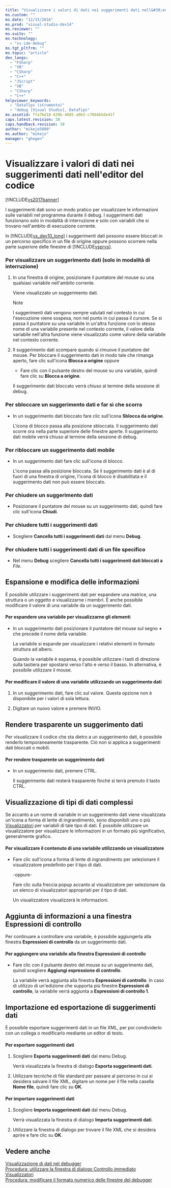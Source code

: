 ```yaml
---
title: "Visualizzare i valori di dati nei suggerimenti dati nell&#39;editor del codice | Microsoft Docs"
ms.custom: ""
ms.date: "12/15/2016"
ms.prod: "visual-studio-dev14"
ms.reviewer: ""
ms.suite: ""
ms.technology: 
  - "vs-ide-debug"
ms.tgt_pltfrm: ""
ms.topic: "article"
dev_langs: 
  - "FSharp"
  - "VB"
  - "CSharp"
  - "C++"
  - "JScript"
  - "VB"
  - "CSharp"
  - "C++"
helpviewer_keywords: 
  - "DataTips (strumento)"
  - "debug [Visual Studio], DataTips"
ms.assetid: ffa7bd18-439b-4685-a9b3-c7884b5de41f
caps.latest.revision: 38
caps.handback.revision: 38
author: "mikejo5000"
ms.author: "mikejo"
manager: "ghogen"
---
```

# Visualizzare i valori di dati nei suggerimenti dati nell&#39;editor del codice
[!INCLUDE[vs2017banner](../code-quality/includes/vs2017banner.md)]

I suggerimenti dati sono un modo pratico per visualizzare le informazioni sulle variabili nel programma durante il debug.  I suggerimenti dati funzionano solo in modalità di interruzione e solo con variabili che si trovano nell'ambito di esecuzione corrente.  
  
 In [!INCLUDE[vs_dev10_long](../code-quality/includes/vs_dev10_long_md.md)] i suggerimenti dati possono essere bloccati in un percorso specifico in un file di origine oppure possono scorrere nella parte superiore delle finestre di [!INCLUDE[vsprvs](../code-quality/includes/vsprvs_md.md)].  
  
### Per visualizzare un suggerimento dati \(solo in modalità di interruzione\)  
  
1.  In una finestra di origine, posizionare il puntatore del mouse su una qualsiasi variabile nell'ambito corrente.  
  
     Viene visualizzato un suggerimento dati.  
  
    > [!NOTE]
    >  I suggerimenti dati vengono sempre valutati nel contesto in cui l'esecuzione viene sospesa, non nel punto in cui passa il cursore.  Se si passa il puntatore su una variabile in un'altra funzione con lo stesso nome di una variabile presente nel contesto corrente, il valore della variabile nell'altra funzione viene visualizzato come valore della variabile nel contesto corrente.  
  
2.  Il suggerimento dati scompare quando si rimuove il puntatore del mouse.  Per bloccare il suggerimento dati in modo tale che rimanga aperto, fare clic sull'icona **Blocca a origine** oppure  
  
    -   Fare clic con il pulsante destro del mouse su una variabile, quindi fare clic su **Blocca a origine**.  
  
     Il suggerimento dati bloccato verrà chiuso al termine della sessione di debug.  
  
### Per sbloccare un suggerimento dati e far sì che scorra  
  
-   In un suggerimento dati bloccato fare clic sull'icona **Sblocca da origine**.  
  
     L'icona di blocco passa alla posizione sbloccata.  Il suggerimento dati scorre ora nella parte superiore delle finestre aperte.  Il suggerimento dati mobile verrà chiuso al termine della sessione di debug.  
  
### Per ribloccare un suggerimento dati mobile  
  
-   In un suggerimento dati fare clic sull'icona di blocco.  
  
     L'icona passa alla posizione bloccata.  Se il suggerimento dati è al di fuori di una finestra di origine, l'icona di blocco è disabilitata e il suggerimento dati non può essere bloccato.  
  
### Per chiudere un suggerimento dati  
  
-   Posizionare il puntatore del mouse su un suggerimento dati, quindi fare clic sull'icona **Chiudi**.  
  
### Per chiudere tutti i suggerimenti dati  
  
-   Scegliere **Cancella tutti i suggerimenti dati** dal menu **Debug**.  
  
### Per chiudere tutti i suggerimenti dati di un file specifico  
  
-   Nel menu **Debug** scegliere **Cancella tutti i suggerimenti dati bloccati a** *File*.  
  
## Espansione e modifica delle informazioni  
 È possibile utilizzare i suggerimenti dati per espandere una matrice, una struttura o un oggetto e visualizzarne i membri.  È anche possibile modificare il valore di una variabile da un suggerimento dati.  
  
#### Per espandere una variabile per visualizzarne gli elementi  
  
-   In un suggerimento dati posizionare il puntatore del mouse sul segno **\+** che precede il nome della variabile.  
  
     La variabile si espande per visualizzare i relativi elementi in formato struttura ad albero.  
  
     Quando la variabile è espansa, è possibile utilizzare i tasti di direzione sulla tastiera per spostarsi verso l'alto e verso il basso.  In alternativa, è possibile utilizzare il mouse.  
  
#### Per modificare il valore di una variabile utilizzando un suggerimento dati  
  
1.  In un suggerimento dati, fare clic sul valore.  Questa opzione non è disponibile per i valori di sola lettura.  
  
2.  Digitare un nuovo valore e premere INVIO.  
  
## Rendere trasparente un suggerimento dati  
 Per visualizzare il codice che sta dietro a un suggerimento dati, è possibile renderlo temporaneamente trasparente.  Ciò non si applica a suggerimenti dati bloccati o mobili.  
  
#### Per rendere trasparente un suggerimento dati  
  
-   In un suggerimento dati, premere CTRL.  
  
     Il suggerimento dati resterà trasparente finché si terrà premuto il tasto CTRL.  
  
## Visualizzazione di tipi di dati complessi  
 Se accanto a un nome di variabile in un suggerimento dati viene visualizzata un'icona a forma di lente di ingrandimento, sono disponibili uno o più [Visualizzatori](../debugger/create-custom-visualizers-of-data.md) per variabili di tale tipo di dati.  È possibile utilizzare un visualizzatore per visualizzare le informazioni in un formato più significativo, generalmente grafico.  
  
#### Per visualizzare il contenuto di una variabile utilizzando un visualizzatore  
  
-   Fare clic sull'icona a forma di lente di ingrandimento per selezionare il visualizzatore predefinito per il tipo di dati.  
  
     \-oppure\-  
  
     Fare clic sulla freccia popup accanto al visualizzatore per selezionare da un elenco di visualizzatori appropriati per il tipo di dati.  
  
     Un visualizzatore visualizzerà le informazioni.  
  
## Aggiunta di informazioni a una finestra Espressioni di controllo  
 Per continuare a controllare una variabile, è possibile aggiungerla alla finestra **Espressioni di controllo** da un suggerimento dati.  
  
#### Per aggiungere una variabile alla finestra Espressioni di controllo  
  
-   Fare clic con il pulsante destro del mouse su un suggerimento dati, quindi scegliere **Aggiungi espressione di controllo**.  
  
     La variabile verrà aggiunta alla finestra **Espressioni di controllo**.  In caso di utilizzo di un'edizione che supporta più finestre **Espressioni di controllo**, la variabile verrà aggiunta a **Espressioni di controllo 1**.  
  
## Importazione ed esportazione di suggerimenti dati  
 È possibile esportare suggerimenti dati in un file XML, per poi condividerlo con un collega o modificarlo mediante un editor di testo.  
  
#### Per esportare suggerimenti dati  
  
1.  Scegliere **Esporta suggerimenti dati** dal menu Debug.  
  
     Verrà visualizzata la finestra di dialogo **Esporta suggerimenti dati**.  
  
2.  Utilizzare tecniche di file standard per passare al percorso in cui si desidera salvare il file XML, digitare un nome per il file nella casella **Nome file**, quindi fare clic su **OK**.  
  
#### Per importare suggerimenti dati  
  
1.  Scegliere **Importa suggerimenti dati** dal menu Debug.  
  
     Verrà visualizzata la finestra di dialogo **Importa suggerimenti dati**.  
  
2.  Utilizzare la finestra di dialogo per trovare il file XML che si desidera aprire e fare clic su **OK**.  
  
## Vedere anche  
 [Visualizzazione di dati nel debugger](../debugger/viewing-data-in-the-debugger.md)   
 [Procedura: utilizzare la finestra di dialogo Controllo immediato](../Topic/How%20to:%20Use%20the%20QuickWatch%20Dialog%20Box.md)   
 [Visualizzatori](../debugger/create-custom-visualizers-of-data.md)   
 [Procedura: modificare il formato numerico delle finestre del debugger](../Topic/How%20to:%20Change%20the%20Numeric%20Format%20of%20Debugger%20Windows.md)
